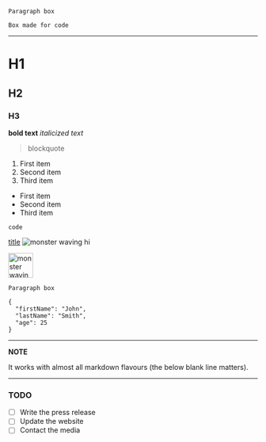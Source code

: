 ~~~
Paragraph box
~~~

```
Box made for code
```



---

# H1
## H2
### H3

**bold text**
*italicized text*

> blockquote

1. First item
2. Second item
3. Third item

- First item
- Second item
- Third item

`code`

[title](https://www.example.com)
![monster waving hi](image.jpg)

<img src="images/monster-hi.png" alt="monster waving hi" width="50">

~~~
Paragraph box
~~~

```
{
  "firstName": "John",
  "lastName": "Smith",
  "age": 25
}
```

---
**NOTE**

It works with almost all markdown flavours (the below blank line matters).

---

### TODO
- [ ] Write the press release
- [ ] Update the website
- [ ] Contact the media
